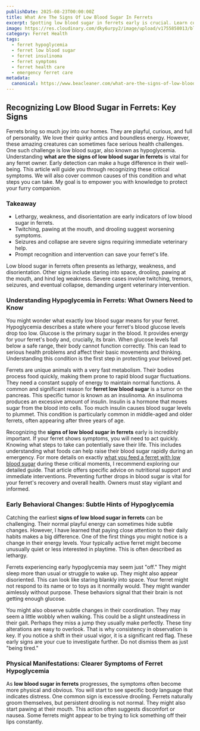```yaml
---
publishDate: 2025-08-23T00:00:00Z
title: What Are The Signs Of Low Blood Sugar In Ferrets
excerpt: Spotting low blood sugar in ferrets early is crucial. Learn common signs of hypoglycemia in ferrets, from lethargy to seizures, to ensure quick action.
image: https://res.cloudinary.com/dky6urpy2/image/upload/v1755858013/blog_image_1755858013_vr5llh.webp
category: Ferret Health
tags:
  - ferret hypoglycemia
  - ferret low blood sugar
  - ferret insulinoma
  - ferret symptoms
  - ferret health care
  - emergency ferret care
metadata:
  canonical: https://www.beacleaner.com/what-are-the-signs-of-low-blood-sugar-in-ferrets
---
```


## Recognizing Low Blood Sugar in Ferrets: Key Signs

Ferrets bring so much joy into our homes. They are playful, curious, and full of personality. We love their quirky antics and boundless energy. However, these amazing creatures can sometimes face serious health challenges. One such challenge is low blood sugar, also known as hypoglycemia. Understanding **what are the signs of low blood sugar in ferrets** is vital for any ferret owner. Early detection can make a huge difference in their well-being. This article will guide you through recognizing these critical symptoms. We will also cover common causes of this condition and what steps you can take. My goal is to empower you with knowledge to protect your furry companion.

### Takeaway

*   Lethargy, weakness, and disorientation are early indicators of low blood sugar in ferrets.
*   Twitching, pawing at the mouth, and drooling suggest worsening symptoms.
*   Seizures and collapse are severe signs requiring immediate veterinary help.
*   Prompt recognition and intervention can save your ferret's life.

Low blood sugar in ferrets often presents as lethargy, weakness, and disorientation. Other signs include staring into space, drooling, pawing at the mouth, and hind leg weakness. Severe cases involve twitching, tremors, seizures, and eventual collapse, demanding urgent veterinary intervention.

### Understanding Hypoglycemia in Ferrets: What Owners Need to Know

You might wonder what exactly low blood sugar means for your ferret. Hypoglycemia describes a state where your ferret's blood glucose levels drop too low. Glucose is the primary sugar in the blood. It provides energy for your ferret's body and, crucially, its brain. When glucose levels fall below a safe range, their body cannot function correctly. This can lead to serious health problems and affect their basic movements and thinking. Understanding this condition is the first step in protecting your beloved pet.

Ferrets are unique animals with a very fast metabolism. Their bodies process food quickly, making them prone to rapid blood sugar fluctuations. They need a constant supply of energy to maintain normal functions. A common and significant reason for **ferret low blood sugar** is a tumor on the pancreas. This specific tumor is known as an insulinoma. An insulinoma produces an excessive amount of insulin. Insulin is a hormone that moves sugar from the blood into cells. Too much insulin causes blood sugar levels to plummet. This condition is particularly common in middle-aged and older ferrets, often appearing after three years of age.

Recognizing the **signs of low blood sugar in ferrets** early is incredibly important. If your ferret shows symptoms, you will need to act quickly. Knowing what steps to take can potentially save their life. This includes understanding what foods can help raise their blood sugar rapidly during an emergency. For more details on exactly [what you feed a ferret with low blood sugar](https://beacleaner.com/what-do-you-feed-a-ferret-with-low-blood-sugar) during these critical moments, I recommend exploring our detailed guide. That article offers specific advice on nutritional support and immediate interventions. Preventing further drops in blood sugar is vital for your ferret's recovery and overall health. Owners must stay vigilant and informed.

### Early Behavioral Changes: Subtle Hints of Hypoglycemia

Catching the earliest **signs of low blood sugar in ferrets** can be challenging. Their normal playful energy can sometimes hide subtle changes. However, I have learned that paying close attention to their daily habits makes a big difference. One of the first things you might notice is a change in their energy levels. Your typically active ferret might become unusually quiet or less interested in playtime. This is often described as lethargy.

Ferrets experiencing early hypoglycemia may seem just "off." They might sleep more than usual or struggle to wake up. They might also appear disoriented. This can look like staring blankly into space. Your ferret might not respond to its name or to toys as it normally would. They might wander aimlessly without purpose. These behaviors signal that their brain is not getting enough glucose.

You might also observe subtle changes in their coordination. They may seem a little wobbly when walking. This could be a slight unsteadiness in their gait. Perhaps they miss a jump they usually make perfectly. These tiny alterations are easy to overlook. That is why consistency in observation is key. If you notice a shift in their usual vigor, it is a significant red flag. These early signs are your cue to investigate further. Do not dismiss them as just "being tired."

### Physical Manifestations: Clearer Symptoms of Ferret Hypoglycemia

As **low blood sugar in ferrets** progresses, the symptoms often become more physical and obvious. You will start to see specific body language that indicates distress. One common sign is excessive drooling. Ferrets naturally groom themselves, but persistent drooling is not normal. They might also start pawing at their mouth. This action often suggests discomfort or nausea. Some ferrets might appear to be trying to lick something off their lips constantly.